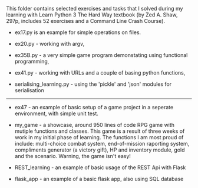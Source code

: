 This folder contains selected exercises and tasks that I solved 
during my learning with Learn Python 3 The Hard Way textbook 
(by Zed A. Shaw, 297p, includes 52 exercises and a Command Line Crash Course).

- ex17.py is an example for simple operations on files.

- ex20.py - working with argv,

- ex35B.py - a very simple game program demonstating using functional programming,

- ex41.py - working with URLs and a couple of basing python functions,

- serialising_learning.py - using the 'pickle' and 'json' modules for serialisation
___

- ex47 - an example of basic setup of a game project in a seperate environment, with simple unit test.
- my_game - a showcase, around 950 lines of code RPG game with mutiple functions and classes. 
  This game is a result of three weeks of work in my initial phase of learning. 
  The functions I am most proud of include: multi-choice combat system, end-of-mission raporting system, 
  compliments generator (a victory gift), HP and inventory module, gold and the scenario. Warning, the game isn't easy!

- REST_learning - an example of basic usage of the REST Api with Flask

- flask_app - an example of a basic flask app, also using SQL database
  

